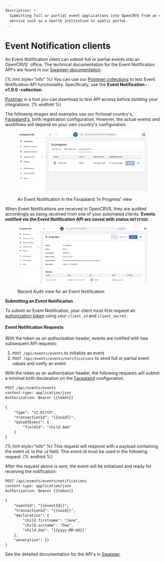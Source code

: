 ```yaml
---
description: >-
  Submitting full or partial event applications into OpenCRVS from an external
  service such as a health institution or public portal.
---
```


# Event Notification clients

An Event Notification client can submit full or partial events into an OpenCRVS' office. The technical documentation for the Event Notification API's are found in our [Swagger-documentation](https://api.opencrvs.org/develop/events/).

{% hint style="info" %}
You can use our [Postman collections](https://github.com/opencrvs/opencrvs-countryconfig/tree/master/postman) to test Event Notification API functionality. Specifically, use the **Event Notification - v1.9.0 -collection**.

[Postman](https://www.postman.com/) is a tool you can download to test API access before building your integrations.
{% endhint %}

The following images and examples use our fictional country's, [Farajaland's](../../default-configuration/intro-to-farajaland.md), birth registration configuration. However, the actual events and workflows will depend on your own country's configuration.

<figure><img src="../../.gitbook/assets/Screenshot 2023-01-11 at 15.39.53.png" alt=""><figcaption><p>An Event Notification in the Farajaland 'In Progress' view</p></figcaption></figure>

When Event Notifications are received in OpenCRVS, they are audited accordingly as being received from one of your automated clients. **Events notified via the Event Notification API are saved with status `NOTIFIED`.**

<figure><img src="../../.gitbook/assets/Screenshot 2023-01-11 at 15.40.23.png" alt=""><figcaption><p>Record Audit view for an Event Notification</p></figcaption></figure>

**Submitting an Event Notification**

To submit an Event Notification, your client must first request an [authorization token](authenticate-a-client.md) using your `client_id` and `client_secret`.

#### Event Notification Requests

With the token as an authorization header, events are notified with two subsequent API requests:

1. `POST /api/events/events` to initialize an event
2. `POST /api/events/events/notifications` to send full or partial event values and notify an event

With the token as an authorization header, the following requests will submit a minimal birth declaration on the [Farajaland](../../default-configuration/intro-to-farajaland.md) configuration.

```http
POST /api/events/events
content-type: application/json
Authorization: Bearer {{token}}

{
    "type": "v2.birth",
    "transactionId": "{{uuid}}",
    "dateOfEvent": {
        "fieldId": "child.dob"
    }
}
```

{% hint style="info" %}
This request will respond with a payload containing the event id, in the `id` field. This event id must be used in the following request.
{% endhint %}

After the request above is sent, the event will be initialized and ready for receiving the notification:

```http
POST /api/events/events/notifications
content-type: application/json
Authorization: Bearer {{token}}

{
    "eventId": "{{eventId}}",
    "transactionId": "{{uuid}}",
    "declaration": {
        "child.firstname": "Jane",
        "child.surname": "Doe",
        "child.dob": "{{yyyy-MM-dd}}"
    },
    "annotation": {}
}
```

See the detailed documentation for the API's in [Swagger](https://api.opencrvs.org/develop/events/).

